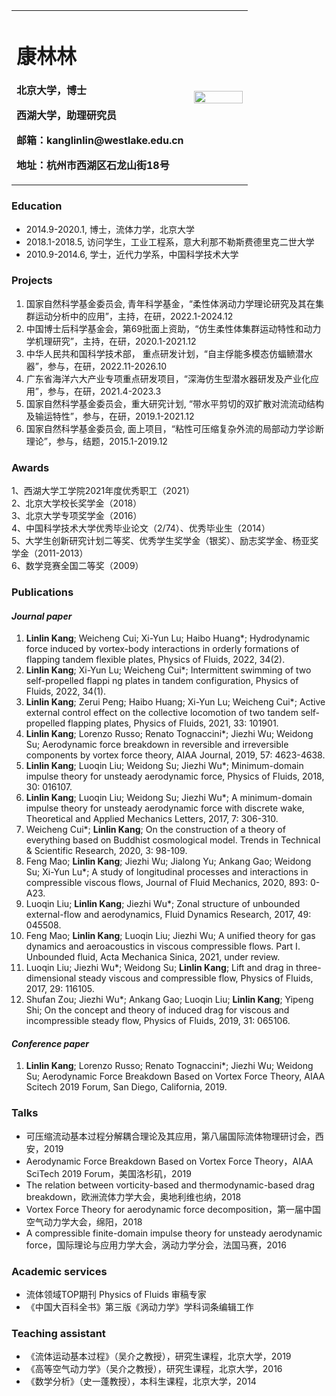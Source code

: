 <table border="0">
  <tr>
    <td width="75%">
      <h1>康林林</h1>
      <p><b>北京大学，博士</b></p>
      <p><b>西湖大学，助理研究员</b></p>
      <p><b>邮箱：kanglinlin@westlake.edu.cn</b></p>
      <p><b>地址：杭州市西湖区石龙山街18号</b></p>
    </td>
    <td width="25%">
      <img src="/KLL.jpg" width="100%">
    </td>
  </tr>
</table>

### **Education**    
  + 2014.9-2020.1, 博士，流体力学，北京大学  
  + 2018.1-2018.5, 访问学生，工业工程系，意大利那不勒斯费德里克二世大学  
  + 2010.9-2014.6, 学士，近代力学系，中国科学技术大学   

### **Projects**  
1. 国家自然科学基金委员会, 青年科学基金，“柔性体涡动力学理论研究及其在集群运动分析中的应用”，主持，在研，2022.1-2024.12
2. 中国博士后科学基金会，第69批面上资助，“仿生柔性体集群运动特性和动力学机理研究”，主持，在研，2020.1-2021.12
3. 中华人民共和国科学技术部， 重点研发计划，“自主俘能多模态仿蝠鲼潜水器”，参与，在研，2022.11-2026.10
4. 广东省海洋六大产业专项重点研发项目，“深海仿生型潜水器研发及产业化应用”，参与，在研，2021.4-2023.3
5. 国家自然科学基金委员会，重大研究计划, “带水平剪切的双扩散对流流动结构及输运特性”，参与，在研，2019.1-2021.12
6. 国家自然科学基金委员会, 面上项目，“粘性可压缩复杂外流的局部动力学诊断理论”，参与，结题，2015.1-2019.12                   

### **Awards**
1、西湖大学工学院2021年度优秀职工（2021）                                                                                             
2、北京大学校长奖学金（2018）                                                                                         
3、北京大学专项奖学金（2016）                                                                                         
4、中国科学技术大学优秀毕业论文（2/74）、优秀毕业生（2014）                                                            
5、大学生创新研究计划二等奖、优秀学生奖学金（银奖）、励志奖学金、杨亚奖学金（2011-2013）                                   
6、数学竞赛全国二等奖（2009）                                                                                         

### **Publications**  
#### *Journal paper*  
1.  **Linlin Kang**; Weicheng Cui; Xi-Yun Lu; Haibo Huang*; Hydrodynamic force induced by vortex-body interactions in orderly formations of flapping tandem flexible plates, Physics of Fluids, 2022, 34(2). 
2.  **Linlin Kang**; Xi-Yun Lu; Weicheng Cui*; Intermittent swimming of two self-propelled flappi ng plates in tandem configuration, Physics of Fluids, 2022, 34(1).
3.  **Linlin Kang**; Zerui Peng; Haibo Huang; Xi-Yun Lu; Weicheng Cui*; Active external control effect on the collective locomotion of two tandem self-propelled flapping plates, Physics of Fluids, 2021, 33: 101901.
4. **Linlin Kang**; Lorenzo Russo; Renato Tognaccini*; Jiezhi Wu; Weidong Su; Aerodynamic force breakdown in reversible and irreversible components by vortex force theory, AIAA Journal, 2019, 57: 4623-4638. 
5. **Linlin Kang**; Luoqin Liu; Weidong Su; Jiezhi Wu*; Minimum-domain impulse theory for unsteady aerodynamic force, Physics of Fluids, 2018, 30: 016107. 
6. **Linlin Kang**; Luoqin Liu; Weidong Su; Jiezhi Wu*; A minimum-domain impulse theory for unsteady aerodynamic force with discrete wake, Theoretical and Applied Mechanics Letters, 2017, 7: 306-310. 
7. Weicheng Cui*; **Linlin Kang**; On the construction of a theory of everything based on Buddhist cosmological model. Trends in Technical & Scientific Research, 2020, 3: 98-109. 
8. Feng Mao; **Linlin Kang**; Jiezhi Wu; Jialong Yu; Ankang Gao; Weidong Su; Xi-Yun Lu*; A study of longitudinal processes and interactions in compressible viscous flows, Journal of Fluid Mechanics, 2020, 893: 0-A23. 
9. Luoqin Liu; **Linlin Kang**; Jiezhi Wu*; Zonal structure of unbounded external-flow and aerodynamics, Fluid Dynamics Research, 2017, 49: 045508.
10. Feng Mao; **Linlin Kang**; Luoqin Liu; Jiezhi Wu; A unified theory for gas dynamics and aeroacoustics in viscous compressible flows. Part I. Unbounded fluid, Acta Mechanica Sinica, 2021, under review.
11. Luoqin Liu; Jiezhi Wu*; Weidong Su; **Linlin Kang**; Lift and drag in three-dimensional steady viscous and compressible flow, Physics of Fluids, 2017, 29: 116105. 
12. Shufan Zou; Jiezhi Wu*; Ankang Gao; Luoqin Liu; **Linlin Kang**; Yipeng Shi; On the concept and theory of induced drag for viscous and incompressible steady flow, Physics of Fluids, 2019, 31: 065106.                                                                                                                                                       
#### *Conference paper*  
1. **Linlin Kang**; Lorenzo Russo; Renato Tognaccini*; Jiezhi Wu; Weidong Su; Aerodynamic Force Breakdown Based on Vortex Force Theory, AIAA Scitech 2019 Forum, San Diego, California, 2019. 

### **Talks**
+ 可压缩流动基本过程分解耦合理论及其应用，第八届国际流体物理研讨会，西安，2019
+ Aerodynamic Force Breakdown Based on Vortex Force Theory，AIAA SciTech 2019 Forum，美国洛杉矶，2019
+ The relation between vorticity-based and thermodynamic-based drag breakdown，欧洲流体力学大会，奥地利维也纳，2018
+ Vortex Force Theory for aerodynamic force decomposition，第一届中国空气动力学大会，绵阳，2018
+ A compressible finite-domain impulse theory for unsteady aerodynamic force，国际理论与应用力学大会，涡动力学分会，法国马赛，2016

### **Academic services**
+ 流体领域TOP期刊 Physics of Fluids 审稿专家
+ 《中国大百科全书》第三版《涡动力学》学科词条编辑工作 

### **Teaching assistant**
+ 《流体运动基本过程》（吴介之教授），研究生课程，北京大学，2019
+ 《高等空气动力学》（吴介之教授），研究生课程，北京大学，2016 
+ 《数学分析》（史一蓬教授），本科生课程，北京大学，2014


